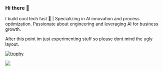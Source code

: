 ### Hi there 👋
I build cool tech fast 🚀 | Specializing in AI innovation and process optimization. Passionate about engineering and leveraging AI for business growth.

After this point im just experimenting stuff so please dont mind the ugly layout.

[![trophy](https://github-profile-trophy.vercel.app/?username=Champkinz)](https://github.com/ryo-ma/github-profile-trophy)

<a href="http://www.github.com/Champkinz"><img src="https://github-readme-streak-stats.herokuapp.com/?user=Champkinz&stroke=ffffff&background=1c1917&ring=f97316&fire=f97316&currStreakNum=ffffff&currStreakLabel=f97316&sideNums=ffffff&sideLabels=ffffff&dates=ffffff&hide_border=true" /></a>

<!--
**Champkinz/champkinz** is a ✨ _special_ ✨ repository because its `README.md` (this file) appears on your GitHub profile.

Here are some ideas to get you started:

- 🔭 I’m currently working on ...
- 🌱 I’m currently learning ...
- 👯 I’m looking to collaborate on ...
- 🤔 I’m looking for help with ...
- 💬 Ask me about ...
- 📫 How to reach me: ...
- 😄 Pronouns: ...
- ⚡ Fun fact: ...
-->
